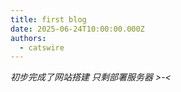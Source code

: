 ```yaml
---
title: first blog
date: 2025-06-24T10:00:00.000Z
authors:
  - catswire
---
```

*初步完成了网站搭建 只剩部署服务器 >-<*
